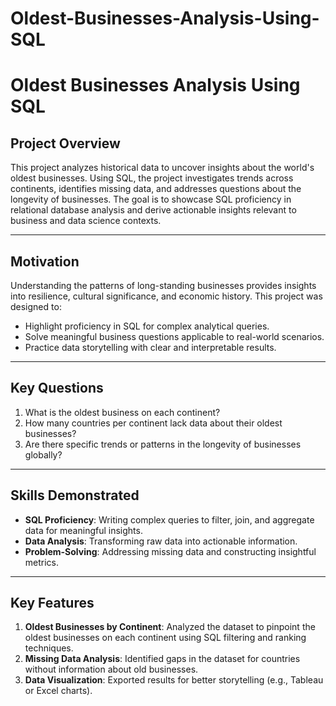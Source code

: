 # Oldest-Businesses-Analysis-Using-SQL

# Oldest Businesses Analysis Using SQL

## Project Overview
This project analyzes historical data to uncover insights about the world's oldest businesses. Using SQL, the project investigates trends across continents, identifies missing data, and addresses questions about the longevity of businesses. The goal is to showcase SQL proficiency in relational database analysis and derive actionable insights relevant to business and data science contexts.

---

## Motivation
Understanding the patterns of long-standing businesses provides insights into resilience, cultural significance, and economic history. This project was designed to:
- Highlight proficiency in SQL for complex analytical queries.
- Solve meaningful business questions applicable to real-world scenarios.
- Practice data storytelling with clear and interpretable results.

---

## Key Questions
1. What is the oldest business on each continent?
2. How many countries per continent lack data about their oldest businesses?
3. Are there specific trends or patterns in the longevity of businesses globally?

---

## Skills Demonstrated
- **SQL Proficiency**: Writing complex queries to filter, join, and aggregate data for meaningful insights.
- **Data Analysis**: Transforming raw data into actionable information.
- **Problem-Solving**: Addressing missing data and constructing insightful metrics.

---

## Key Features
1. **Oldest Businesses by Continent**: Analyzed the dataset to pinpoint the oldest businesses on each continent using SQL filtering and ranking techniques.
2. **Missing Data Analysis**: Identified gaps in the dataset for countries without information about old businesses.
3. **Data Visualization**: Exported results for better storytelling (e.g., Tableau or Excel charts).

